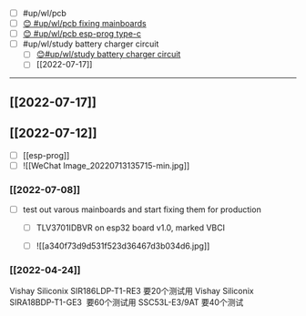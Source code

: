 - [ ] #up/wl/pcb
- [ ] [😊 #up/wl/pcb fixing mainboards](https://47.111.95.20:6001/user/1/md?prefill=%20%23up%2Fwl%2Fpcb%20fixing%20mainboards)
- [ ] [😊 #up/wl/pcb esp-prog type-c](https://47.111.95.20:6001/user/1/md?prefill=%20%23up%2Fwl%2Fpcb%20esp-prog%20type-c)
- [ ] #up/wl/study battery charger circuit
	- [ ] [😊#up/wl/study battery charger circuit](https://47.111.95.20:6001/user/1/md?prefill=%23up%2Fwl%2Fstudy%20battery%20charger%20circuit)
	- [ ] [[2022-07-17]]

-------------------------------------
## [[2022-07-17]]




## [[2022-07-12]]
- [ ] [[esp-prog]]
- [ ] ![[WeChat Image_20220713135715-min.jpg]]

### [[2022-07-08]]
- [ ] test out varous mainboards and start fixing them for production
	- [ ] TLV3701IDBVR on esp32 board v1.0, marked VBCI
	- [ ] ![[a340f73d9d531f523d36467d3b034d6.jpg]]


### [[2022-04-24]]

Vishay Siliconix SIR186LDP-T1-RE3 要20个测试用
Vishay Siliconix SIRA18BDP-T1-GE3  要60个测试用
SSC53L-E3/9AT 要40个测试